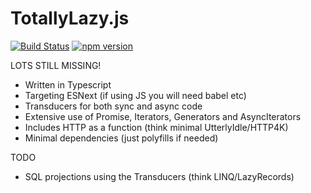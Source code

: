 # TotallyLazy.js

[![Build Status](https://semaphoreci.com/api/v1/bodar/totallylazy-js/branches/master/badge.svg)](https://semaphoreci.com/bodar/totallylazy-js)
[![npm version](https://badge.fury.io/js/%40bodar%2Ftotallylazy.svg)](https://badge.fury.io/js/%40bodar%2Ftotallylazy)

LOTS STILL MISSING!

 * Written in Typescript
 * Targeting ESNext (if using JS you will need babel etc)
 * Transducers for both sync and async code
 * Extensive use of Promise, Iterators, Generators and AsyncIterators
 * Includes HTTP as a function (think minimal UtterlyIdle/HTTP4K)
 * Minimal dependencies (just polyfills if needed)
 
 TODO
 * SQL projections using the Transducers (think LINQ/LazyRecords)
 
